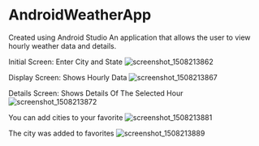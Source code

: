 # AndroidWeatherApp
Created using Android Studio
An application that allows the user to view hourly weather data and details.

Initial Screen: Enter City and State
![screenshot_1508213862](https://user-images.githubusercontent.com/9369519/31646762-d4c93686-b2d1-11e7-9408-aace93abc7b0.png)

Display Screen: Shows Hourly Data
![screenshot_1508213867](https://user-images.githubusercontent.com/9369519/31646782-f5c09f82-b2d1-11e7-816a-5475d66426d9.png)

Details Screen: Shows Details Of The Selected Hour
![screenshot_1508213872](https://user-images.githubusercontent.com/9369519/31646789-ff1b9618-b2d1-11e7-9dcf-5937eda8a15d.png)

You can add cities to your favorite
![screenshot_1508213881](https://user-images.githubusercontent.com/9369519/31646797-0ad3ba4e-b2d2-11e7-85a4-bed4ada9adab.png)

The city was added to favorites
![screenshot_1508213889](https://user-images.githubusercontent.com/9369519/31646799-1352bc4c-b2d2-11e7-8946-749e3a365221.png)
